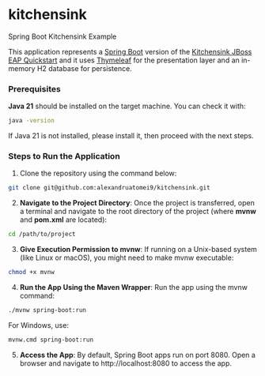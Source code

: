 # kitchensink
Spring Boot Kitchensink Example

This application represents a [Spring Boot](https://spring.io/projects/spring-boot) version of the [Kitchensink JBoss EAP Quickstart](https://github.com/jboss-developer/jboss-eap-quickstarts/tree/8.0.x/kitchensink) and it uses [Thymeleaf](https://www.thymeleaf.org/) for the presentation layer and an in-memory H2 database for persistence.

### Prerequisites
**Java 21** should be installed on the target machine. You can check it with:
```bash
java -version
```

If Java 21 is not installed, please install it, then proceed with the next steps.

### Steps to Run the Application

1. Clone the repository using the command below:
```bash
git clone git@github.com:alexandruatomei9/kitchensink.git
````

2. **Navigate to the Project Directory**: Once the project is transferred, open a terminal and navigate to the root directory of the project (where **mvnw** and **pom.xml** are located):
```bash
cd /path/to/project
```

3. **Give Execution Permission to mvnw**: If running on a Unix-based system (like Linux or macOS), you might need to make mvnw executable:
```bash
chmod +x mvnw
```

4. **Run the App Using the Maven Wrapper**: Run the app using the mvnw command:
```bash
./mvnw spring-boot:run
```
For Windows, use:
```bash
mvnw.cmd spring-boot:run
```

5. **Access the App**: By default, Spring Boot apps run on port 8080. Open a browser and navigate to http://localhost:8080 to access the app.

